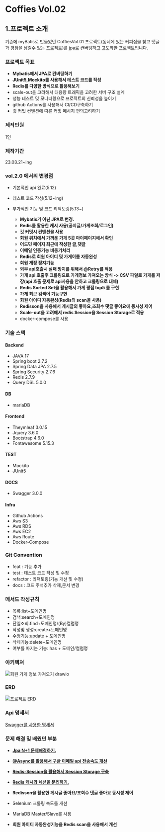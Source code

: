 # Coffies Vol.02

## 1.프로젝트 소개

 기존에 myBatis로 만들었던 CoffiesVol.01 프로젝트(동네에 있는 커피집을 찾고 댓글과 평점을 남길수 있는 프로젝트)를 jpa로 컨버팅하고 고도화한
 프로젝트입니다.

### 프로젝트 목표

- **Mybatis에서 JPA로 컨버팅하기**
- **JUnit5,Mockito를 사용해서 테스트 코드를 작성**
- **Redis를 다양한 방식으로 활용해보기**
- scale-out을 고려해서 대용량 트래픽을 고려한 서버 구조 설계
- 성능 테스트 및 모니터링으로 프로젝트의 신뢰성을 높이기
- github Actions를 사용해서 CI/CD구축하기
- 깃 커밋 컨벤션에 따른 커밋 메시지 편의고려하기

### 제작인원

1인

### 제작기간

23.03.21~ing

### vol.2.0 에서의 변경점

- 기본적인 api 완료(5.12)


- 테스트 코드 작성(5.12~ing)


- 부가적인 기능 및 코드 리팩토링(5.13~)
    
    - **Mybatis가 아닌 JPA로 변경.**
    - **Redis를 활용한 캐시 사용(공지글/가게조회/로그인)**
    - **깃 커밋시 컨벤션을 사용**
    - **회원 위치에서 가까운 가게 5곳 마이페이지에서 확인**
    - **어드민 페이지 최근에 작성한 글,댓글**
    - **이메일 인증기능 비동기처리**
    - **Redis로 회원 아이디 및 가게이름 자동완성**
    - **회원 계정 정지기능**
    - **외부 api호출시 실패 방지를 위해서 @Retry를 적용**
    - **가게 api 호출후 크롤링으로 가게정보 가져오는 방식 -> CSV 파일로 가게를 저장(api 호출 문제로 api사용을 안하고 크롤링으로 대체)**
    - **Redis Sorted Set을 활용해서 가게 평점 top5 를 구현**
    - **가게 최근 검색어 기능구현**
    - **회원 아이디 자동완성(Redis의 scan을 사용)**
    - **Redisson을 사용해서 게시글의 좋아요,조회수 댓글 좋아요에 동시성 제어**
    - **Scale-out을 고려해서 redis Session을 Session Storage로 적용**
    - docker-compose를 사용

### 기술 스택
  
#### Backend

- JAVA 17
- Spring boot 2.7.2
- Spring Data JPA 2.7.5
- Spring Security 2.7.6
- Redis 2.7.9
- Query DSL 5.0.0

#### DB

- mariaDB

#### Frontend

- Theymleaf 3.0.15
- Jquery 3.6.0
- Bootstrap 4.6.0
- Fontawesome 5.15.3

#### TEST

- Mockito
- JUnit5

#### DOCS

- Swagger 3.0.0

#### Infra

- Github Actions
- Aws S3
- Aws RDS
- Aws EC2
- Aws Route
- Docker-Compose

### Git Convention

- feat : 기능 추가
- test : 테스트 코드 작성 및 수정
- refactor : 리팩토링(기능 개선 및 수정)
- docs : 코드 주석추가 삭제,문서 변경

### 메서드 작성규칙

- 목록:list+도메인명
- 검색:search+도메인명
- 단일조회:find+도메인명/(By)컬럼명
- 작성및 생성:create+도메인명
- 수정기능:update + 도메인명
- 삭제기능:delete+도메인명
- 여부를 따지는 기능: has + 도메인/컬럼명

### 아키텍쳐

![회원 가게 정보 가져오기 drawio](https://github.com/well0924/coffie_placeVol.02/assets/89343159/b80163a1-24b1-46f6-80f8-b5f1ba9ed2d7)

### ERD

![프로젝트 ERD](https://github.com/well0924/coffie_placeVol.02/assets/89343159/085c6641-e14f-45a0-8113-f4f317c5a218)


### Api 명세서

[Swagger를 사용한 명세서](http://localhost:8081/swagger-ui/index.html)


### 문제 해결 및 배웠던 부분

- **[Jpa N+1 문제해결하기.](https://codingweb.tistory.com/130)**


- **[@Async를 활용해서 구글 이메일 api 전송속도 개선](https://codingweb.tistory.com/146)**


- **[Redis-Session을 활용해서 Session Storage 구축](https://codingweb.tistory.com/197)**


- **[Redis 캐시와 세션을 분리하기.](https://codingweb.tistory.com/195)**


- **Redisson을 활용한 게시글 좋아요/조회수 댓글 좋아요 동시성 제어**


- Selenium 크롤링 속도를 개선


- MariaDB Master/Slave를 사용


- **회원 아이디 자동완성기능을 Redis scan을 사용해서 개선** 



